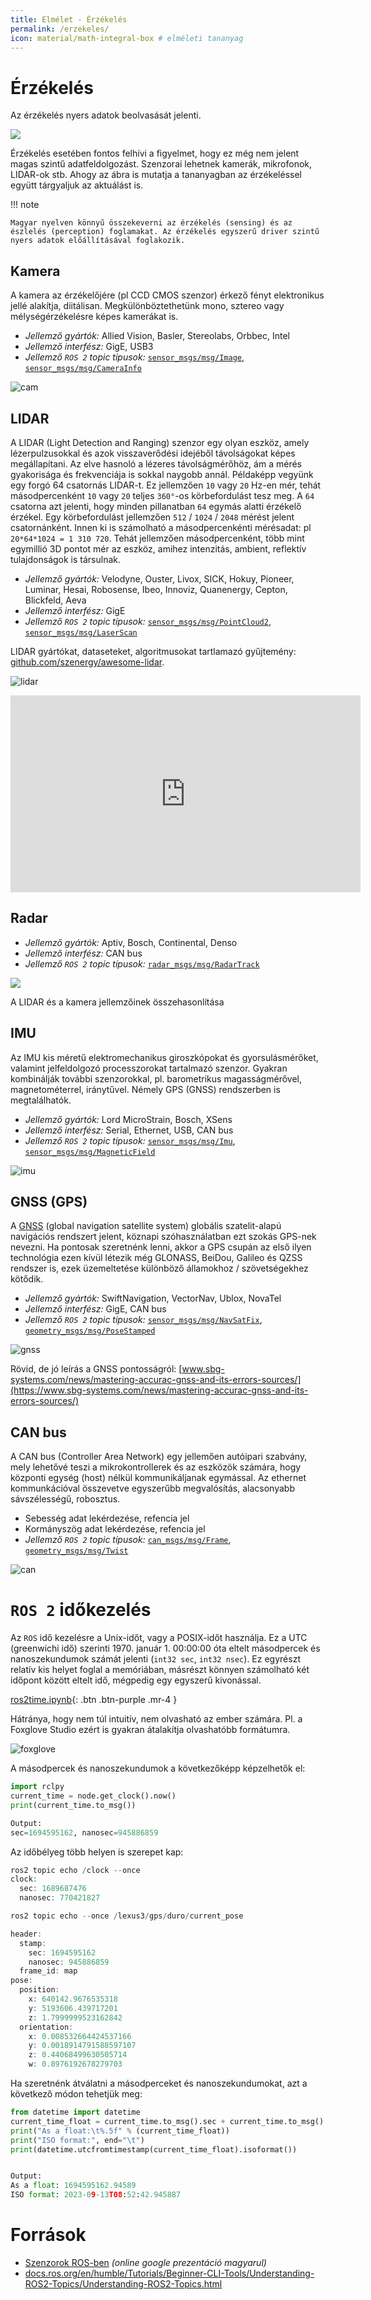```yaml
---
title: Elmélet - Érzékelés
permalink: /erzekeles/
icon: material/math-integral-box # elméleti tananyag
---
```


 




# Érzékelés

Az érzékelés nyers adatok beolvasását jelenti.

![](https://raw.githubusercontent.com/sze-info/arj/main/docs/_images/overview10.svg)

Érzékelés esetében fontos felhívi a figyelmet, hogy ez még nem jelent magas szintű adatfeldolgozást. Szenzorai lehetnek kamerák, mikrofonok, LIDAR-ok stb. Ahogy az ábra is mutatja a tananyagban az érzékeléssel együtt tárgyaljuk az aktuálást is.

!!! note

    Magyar nyelven könnyű összekeverni az érzékelés (sensing) és az észlelés (perception) foglamakat. Az érzékelés egyszerű driver szintű nyers adatok előállításával foglakozik.


## Kamera

A kamera az érzékelőjére (pl CCD CMOS szenzor) érkező fényt elektronikus jellé alakítja, diitálisan. Megkülönböztethetünk mono, sztereo vagy mélységérzékelésre képes kamerákat is.

- *Jellemző gyártók:* Allied Vision, Basler, Stereolabs, Orbbec, Intel
- *Jellemző interfész:* GigE, USB3
- *Jellemző `ROS 2` topic típusok:* [`sensor_msgs/msg/Image`](https://github.com/ros2/common_interfaces/blob/humble/sensor_msgs/msg/Image.msg), [`sensor_msgs/msg/CameraInfo`](https://github.com/ros2/common_interfaces/blob/humble/sensor_msgs/msg/CameraInfo.msg)

![cam](camera01.png)

## LIDAR

A LIDAR (Light Detection and Ranging) szenzor egy olyan eszköz, amely lézerpulzusokkal és azok visszaverődési idejéből távolságokat képes megállapítani. Az elve hasnoló a lézeres távolságmérőhöz, ám a mérés gyakorisága és frekvenciája is sokkal naygobb annál. Példaképp vegyünk egy forgó 64 csatornás LIDAR-t. Ez jellemzően `10` vagy `20` Hz-en mér, tehát másodpercenként `10` vagy `20` teljes `360°`-os körbefordulást tesz meg. A `64` csatorna azt jelenti, hogy minden pillanatban `64` egymás alatti érzékelő érzékel. Egy körbefordulást jellemzően `512` / `1024` / `2048` mérést jelent csatornánként. Innen ki is számolható a másodpercenkénti mérésadat: pl `20*64*1024 = 1 310 720`. Tehát jellemzően másodpercenként, több mint egymillió 3D pontot mér az eszköz, amihez intenzitás, ambient, reflektív tulajdonságok is társulnak.

- *Jellemző gyártók:* Velodyne, Ouster, Livox, SICK, Hokuy, Pioneer, Luminar, Hesai, Robosense, Ibeo, Innoviz, Quanenergy, Cepton, Blickfeld, Aeva
- *Jellemző interfész:* GigE
- *Jellemző `ROS 2` topic típusok:* [`sensor_msgs/msg/PointCloud2`](https://github.com/ros2/common_interfaces/blob/humble/sensor_msgs/msg/PointCloud2.msg), [`sensor_msgs/msg/LaserScan`](https://github.com/ros2/common_interfaces/blob/humble/sensor_msgs/msg/LaserScan.msg)

LIDAR gyártókat, dataseteket, algoritmusokat tartlamazó gyűjtemény: [github.com/szenergy/awesome-lidar](https://github.com/szenergy/awesome-lidar).

![lidar](lidar01.png)

<iframe width="560" height="315" src="https://www.youtube.com/embed/1IWXO0vvmO8?rel=0" title="YouTube video player" frameborder="0" allow="accelerometer; autoplay; clipboard-write; encrypted-media; gyroscope; picture-in-picture; web-share" allowfullscreen></iframe>

## Radar
- *Jellemző gyártók:* Aptiv, Bosch, Continental,  Denso
- *Jellemző interfész:* CAN bus
- *Jellemző `ROS 2` topic típusok:* [`radar_msgs/msg/RadarTrack`](https://github.com/ros-perception/radar_msgs/blob/ros2/msg/RadarTrack.msg)


![](lidar_camera01.svg)

A LIDAR és a kamera jellemzőinek összehasonlítása


## IMU

Az IMU kis méretű elektromechanikus giroszkópokat és gyorsulásmérőket, valamint jelfeldolgozó processzorokat tartalmazó szenzor. Gyakran kombinálják további szenzorokkal, pl. barometrikus magasságmérővel, magnetométerrel, iránytűvel. Némely GPS (GNSS) rendszerben is megtalálhatók.

- *Jellemző gyártók:* Lord MicroStrain, Bosch, XSens
- *Jellemző interfész:* Serial, Ethernet, USB, CAN bus
- *Jellemző `ROS 2` topic típusok:* [`sensor_msgs/msg/Imu`](https://github.com/ros2/common_interfaces/blob/humble/sensor_msgs/msg/Imu.msg), [`sensor_msgs/msg/MagneticField`](https://github.com/ros2/common_interfaces/blob/humble/sensor_msgs/msg/MagneticField.msg)


![imu](imu01.png)
## GNSS (GPS)

A [GNSS](https://en.wikipedia.org/wiki/Satellite_navigation) (global navigation satellite system) globális szatelit-alapú navigációs rendszert jelent, köznapi szóhasználatban ezt szokás GPS-nek nevezni. Ha pontosak szeretnénk lenni, akkor a GPS csupán az első ilyen technológia ezen kívül létezik még GLONASS, BeiDou, Galileo és QZSS rendszer is, ezek üzemeltetése különböző államokhoz / szövetségekhez kötődik.

- *Jellemző gyártók:* SwiftNavigation, VectorNav, Ublox, NovaTel
- *Jellemző interfész:* GigE, CAN bus
- *Jellemző `ROS 2` topic típusok:* [`sensor_msgs/msg/NavSatFix`](https://github.com/ros2/common_interfaces/blob/humble/sensor_msgs/msg/NavSatFix.msg), [`geometry_msgs/msg/PoseStamped`](https://github.com/ros2/common_interfaces/blob/humble/geometry_msgs/msg/PoseStamped.msg)

![gnss](gps01.png)

Rövid, de jó leírás a GNSS pontosságról: [www.sbg-systems.com/news/mastering-accurac-gnss-and-its-errors-sources/](https://www.sbg-systems.com/news/mastering-accurac-gnss-and-its-errors-sources/)

## CAN bus

A CAN bus (Controller Area Network) egy jellemően autóipari szabvány, mely lehetővé teszi a mikrokontrollerek és az eszközök számára, hogy központi egység (host) nélkül kommunikáljanak egymással. Az ethernet kommunkációval összevetve egyszerűbb megvalósítás, alacsonyabb sávszélességű, robosztus.

- Sebesség adat lekérdezése, refencia jel
- Kormányszög adat lekérdezése, refencia jel
- *Jellemző `ROS 2` topic típusok:* [`can_msgs/msg/Frame`](http://docs.ros.org/en/noetic/api/can_msgs/html/msg/Frame.html), [`geometry_msgs/msg/Twist`](https://github.com/ros2/common_interfaces/blob/humble/geometry_msgs/msg/Twist.msg)

![can](can01.svg)

# `ROS 2` időkezelés

Az `ROS` idő kezelésre a Unix-időt, vagy a POSIX-időt használja. Ez a UTC (greenwichi idő) szerinti 1970. január 1. 00:00:00 óta eltelt másodpercek és nanoszekundumok számát jelenti (`int32 sec`, `int32 nsec`). Ez egyrészt relatív kis helyet foglal a memóriában, másrészt könnyen számolható két időpont között eltelt idő, mégpedig egy egyszerű kivonással. 

[ros2time.ipynb](https://github.com/sze-info/arj/blob/main/docs/erzekeles/ros2time.ipynb){: .btn .btn-purple .mr-4 } 

Hátránya, hogy nem túl intuitív, nem olvasható az ember számára. Pl. a Foxglove Studio ezért is gyakran átalakítja olvashatóbb formátumra. 

![foxglove](foxglove03.png)

A másodpercek és nanoszekundumok a következőképp képzelhetők el:

``` py
import rclpy
current_time = node.get_clock().now()
print(current_time.to_msg())

Output: 
sec=1694595162, nanosec=945886859
```

Az időbélyeg több helyen is szerepet kap:

``` r
ros2 topic echo /clock --once
clock:
  sec: 1689687476
  nanosec: 770421827
``` 

``` r
ros2 topic echo --once /lexus3/gps/duro/current_pose

header:
  stamp:
    sec: 1694595162
    nanosec: 945886859
  frame_id: map
pose:
  position:
    x: 640142.9676535318
    y: 5193606.439717201
    z: 1.7999999523162842
  orientation:
    x: 0.008532664424537166
    y: 0.0018914791588597107
    z: 0.44068499630505714
    w: 0.8976192678279703
```

Ha szeretnénk átválatni a másodperceket és nanoszekundumokat, azt a következő módon tehetjük meg:

``` py
from datetime import datetime
current_time_float = current_time.to_msg().sec + current_time.to_msg().nanosec / 1e9 # 1e9 is 1,000,000,000: nanosec to sec
print("As a float:\t%.5f" % (current_time_float))
print("ISO format:", end="\t")
print(datetime.utcfromtimestamp(current_time_float).isoformat())


Output:
As a float:	1694595162.94589
ISO format:	2023-09-13T08:52:42.945887
```

# Források


- [Szenzorok ROS-ben](https://docs.google.com/presentation/d/e/2PACX-1vQbXSe4cb-aYgWNNiUF1PHJBZrwl0keWantbFjTe94zm1A9cVGqmWKC4lHCSUr4y7vfq1PrJ2mP8XqP/pub?start=false&loop=false&delayms=3000) _(online google prezentáció magyarul)_
- [docs.ros.org/en/humble/Tutorials/Beginner-CLI-Tools/Understanding-ROS2-Topics/Understanding-ROS2-Topics.html](https://docs.ros.org/en/humble/Tutorials/Beginner-CLI-Tools/Understanding-ROS2-Topics/Understanding-ROS2-Topics.html)

